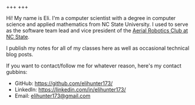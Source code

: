 +++
+++

Hi! My name is Eli. I'm a computer scientist with a degree in computer science
and applied mathematics from NC State University. I used to serve as the software
team lead and vice president of the [Aerial Robotics Club at NC
State](https://aerialroboticsclub.com/).

I publish my notes for all of my classes here as well as occasional technical
blog posts.

If you want to contact/follow me for whatever reason, here's my contact
gubbins:

* GitHub: <https://github.com/elihunter173/>
* LinkedIn: <https://linkedin.com/in/elihunter173/>
* Email: [elihunter173@gmail.com](mailto:elihunter173@gmail.com)
